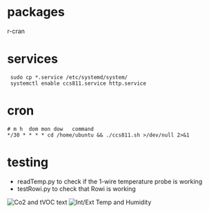 # packages

r-cran

# services
```
 sudo cp *.service /etc/systemd/system/
 systemctl enable ccs811.service http.service 
```

# cron
```
# m h  dom mon dow   command
*/30 * * * * cd /home/ubuntu && ./ccs811.sh >/dev/null 2>&1
```

# testing
* readTemp.py to check if the 1-wire temperature probe is working
* testRowi.py to check that Rowi is working


![Co2 and tVOC text](ccs811_co2.jpg)
![Int/Ext Temp and Humidity](ccs811_temp.jpg)
